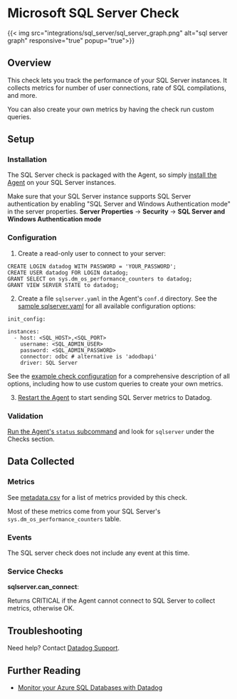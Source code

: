 # Microsoft SQL Server Check
{{< img src="integrations/sql_server/sql_server_graph.png" alt="sql server graph" responsive="true" popup="true">}}
## Overview

This check lets you track the performance of your SQL Server instances. It collects metrics for number of user connections, rate of SQL compilations, and more.

You can also create your own metrics by having the check run custom queries.

## Setup
### Installation

The SQL Server check is packaged with the Agent, so simply [install the Agent](https://app.datadoghq.com/account/settings#agent) on your SQL Server instances.  

Make sure that your SQL Server instance supports SQL Server authentication by enabling "SQL Server and Windows Authentication mode" in the server properties.
**Server Properties** -> **Security** -> **SQL Server and Windows Authentication mode**

### Configuration

1. Create a read-only user to connect to your server:

```
CREATE LOGIN datadog WITH PASSWORD = 'YOUR_PASSWORD';
CREATE USER datadog FOR LOGIN datadog;
GRANT SELECT on sys.dm_os_performance_counters to datadog;
GRANT VIEW SERVER STATE to datadog;
```

2. Create a file `sqlserver.yaml` in the Agent's `conf.d` directory. See the [sample sqlserver.yaml](https://github.com/DataDog/integrations-core/blob/master/sqlserver/conf.yaml.example) for all available configuration options:

```
init_config:

instances:
  - host: <SQL_HOST>,<SQL_PORT>
    username: <SQL_ADMIN_USER>
    password: <SQL_ADMIN_PASSWORD>
    connector: odbc # alternative is 'adodbapi'
    driver: SQL Server
```

See the [example check configuration](https://github.com/DataDog/integrations-core/blob/master/sqlserver/conf.yaml.example) for a comprehensive description of all options, including how to use custom queries to create your own metrics.

3. [Restart the Agent](https://docs.datadoghq.com/agent/faq/agent-commands/#start-stop-restart-the-agent) to start sending SQL Server metrics to Datadog.

### Validation

[Run the Agent's `status` subcommand](https://docs.datadoghq.com/agent/faq/agent-commands/#agent-status-and-information) and look for `sqlserver` under the Checks section.

## Data Collected
### Metrics

See [metadata.csv](https://github.com/DataDog/integrations-core/blob/master/sqlserver/metadata.csv) for a list of metrics provided by this check.

Most of these metrics come from your SQL Server's `sys.dm_os_performance_counters` table.

### Events
The SQL server check does not include any event at this time.

### Service Checks

**sqlserver.can_connect**:

Returns CRITICAL if the Agent cannot connect to SQL Server to collect metrics, otherwise OK.

## Troubleshooting
Need help? Contact [Datadog Support](http://docs.datadoghq.com/help/).

## Further Reading

* [Monitor your Azure SQL Databases with Datadog](https://www.datadoghq.com/blog/monitor-azure-sql-databases-datadog/)
